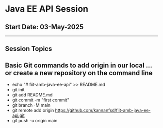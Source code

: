 # Java EE API Session 
## Start Date: 03-May-2025
---
Session Topics
---
Basic Git commands to add origin in our local …or create a new repository on the command line
---
- echo "# fiit-amb-java-ee-api" >> README.md
- git init
- git add README.md
- git commit -m "first commit"
- git branch -M main
- git remote add origin https://github.com/kannanfsd/fiit-amb-java-ee-api.git
- git push -u origin main
